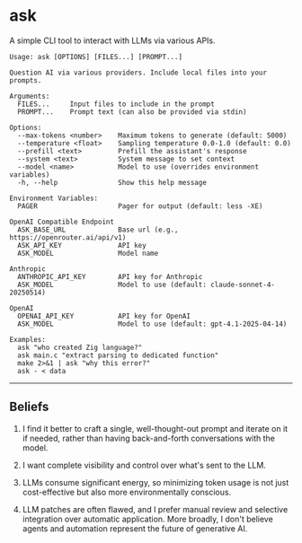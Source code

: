# ask

A simple CLI tool to interact with LLMs via various APIs.

```
Usage: ask [OPTIONS] [FILES...] [PROMPT...]

Question AI via various providers. Include local files into your prompts.

Arguments:
  FILES...     Input files to include in the prompt
  PROMPT...    Prompt text (can also be provided via stdin)

Options:
  --max-tokens <number>    Maximum tokens to generate (default: 5000)
  --temperature <float>    Sampling temperature 0.0-1.0 (default: 0.0)
  --prefill <text>         Prefill the assistant's response
  --system <text>          System message to set context
  --model <name>           Model to use (overrides environment variables)
  -h, --help               Show this help message

Environment Variables:
  PAGER                    Pager for output (default: less -XE)

OpenAI Compatible Endpoint
  ASK_BASE_URL             Base url (e.g., https://openrouter.ai/api/v1)
  ASK_API_KEY              API key
  ASK_MODEL                Model name

Anthropic
  ANTHROPIC_API_KEY        API key for Anthropic
  ASK_MODEL                Model to use (default: claude-sonnet-4-20250514)

OpenAI
  OPENAI_API_KEY           API key for OpenAI
  ASK_MODEL                Model to use (default: gpt-4.1-2025-04-14)

Examples:
  ask "who created Zig language?"
  ask main.c "extract parsing to dedicated function"
  make 2>&1 | ask "why this error?"
  ask - < data
```

---

## Beliefs

1. I find it better to craft a single, well-thought-out prompt and iterate on it if needed, rather than having back-and-forth conversations with the model.

2. I want complete visibility and control over what's sent to the LLM.

3. LLMs consume significant energy, so minimizing token usage is not just cost-effective but also more environmentally conscious.

4. LLM patches are often flawed, and I prefer manual review and selective integration over automatic application. More broadly, I don't believe agents and automation represent the future of generative AI.
